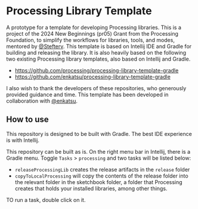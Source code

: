 # Processing Library Template

A prototype for a template for developing Processing libraries. This is a project of 
the 2024 New Beginnings (pr05) Grant from the Processing Foundation, to simplify the 
workflows for libraries, tools, and modes, mentored by [@Stefterv](https://github.com/stefterv). This template is 
based on Intellij IDE and Gradle for building and releasing the library. It is also 
heavily based on the following two existing Processing library templates, also based 
on Intellij and Gradle.

- https://github.com/processing/processing-library-template-gradle
- https://github.com/enkatsu/processing-library-template-gradle

I also wish to thank the developers of these repositories, who generously provided 
guidance and time. This template has been developed in collaboration with 
[@enkatsu](https://github.com/enkatsu).

## How to use
This repository is designed to be built with Gradle. The best IDE experience is with
Intellij.

This repository can be built as is. On the right menu bar in Intellij, there is a 
Gradle menu. Toggle `Tasks` > `processing` and two tasks will be listed below:
- `releaseProcessingLib` creates the release artifacts in the `release` folder
- `copyToLocalProcessing` will copy the contents of the release folder into the relevant
folder in the sketchbook folder, a folder that Processing creates that holds your installed
libraries, among other things.

TO run a task, double click on it.
